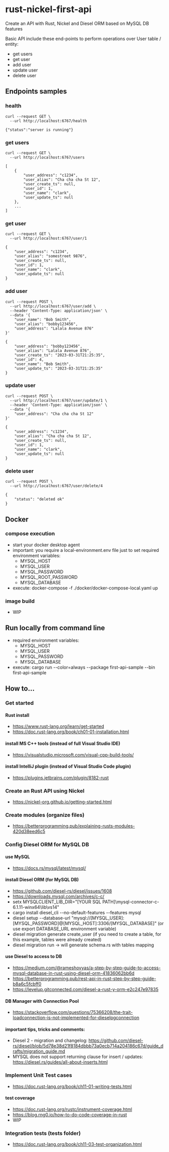 # rust-nickel-first-api
Create an API with Rust, Nickel and Diesel ORM based on MySQL DB features

Basic API include these end-points to perform operations over User table / entity:
* get users
* get user
* add user
* update user
* delete user

## Endpoints samples
### health
```
curl --request GET \
  --url http://localhost:6767/health
```
```
{"status":"server is running"}
``` 
### get users
```
curl --request GET \
  --url http://localhost:6767/users
```
```
[
	{
		"user_address": "c1234",
		"user_alias": "Cha cha cha St 12",
		"user_create_ts": null,
		"user_id": 1,
		"user_name": "clark",
		"user_update_ts": null
	},
	...
]
```
### get user
```
curl --request GET \
  --url http://localhost:6767/user/1
```
```
{
	"user_address": "c1234",
	"user_alias": "somestreet 9876",
	"user_create_ts": null,
	"user_id": 1,
	"user_name": "clark",
	"user_update_ts": null
}
```
### add user
```
curl --request POST \
  --url http://localhost:6767/user/add \
  --header 'Content-Type: application/json' \
  --data '{
	"user_name": "Bob Smith",
	"user_alias": "bobby123456",
	"user_address": "Lalala Avenue 876"
}'
```
```
{
	"user_address": "bobby123456",
	"user_alias": "Lalala Avenue 876",
	"user_create_ts": "2023-03-31T21:25:35",
	"user_id": 4,
	"user_name": "Bob Smith",
	"user_update_ts": "2023-03-31T21:25:35"
}
```
### update user
```
curl --request POST \
  --url http://localhost:6767/user/update/1 \
  --header 'Content-Type: application/json' \
  --data '{
	"user_address": "Cha cha cha St 12"
}'
```
```
{
	"user_address": "c1234",
	"user_alias": "Cha cha cha St 12",
	"user_create_ts": null,
	"user_id": 1,
	"user_name": "clark",
	"user_update_ts": null
}
```
### delete user
```
curl --request POST \
  --url http://localhost:6767/user/delete/4
```
```
{
	"status": "deleted ok"
}
```

## Docker 
### compose execution
* start your docker desktop agent
* important: you require a local-environment.env file just to set required environment variables:
  * MYSQL_HOST
  * MYSQL_USER
  * MYSQL_PASSWORD
  * MYSQL_ROOT_PASSWORD
  * MYSQL_DATABASE
* execute: docker-compose -f ./docker/docker-compose-local.yaml up
### image build
* WIP

## Run locally from command line
* required environment variables:
  * MYSQL_HOST
  * MYSQL_USER
  * MYSQL_PASSWORD
  * MYSQL_DATABASE
* execute: cargo run --color=always --package first-api-sample --bin first-api-sample

## How to...
### Get started
#### Rust install
* https://www.rust-lang.org/learn/get-started
* https://doc.rust-lang.org/book/ch01-01-installation.html

#### install MS C++ tools (instead of full Visual Studio IDE)
* https://visualstudio.microsoft.com/visual-cpp-build-tools/

#### install IntelliJ plugin (instead of Visual Studio Code plugin)
* https://plugins.jetbrains.com/plugin/8182-rust

### Create an Rust API using Nickel
* https://nickel-org.github.io/getting-started.html

### Create modules (organize files)
* https://betterprogramming.pub/explaining-rusts-modules-420d38eed6c5

### Config Diesel ORM for MySQL DB
#### use MySQL 
* https://docs.rs/mysql/latest/mysql/

#### install Diesel ORM (for MySQL DB)
* https://github.com/diesel-rs/diesel/issues/1608
* https://downloads.mysql.com/archives/c-c/
* setx MYSQLCLIENT_LIB_DIR="[YOUR SQL PATH]\mysql-connector-c-6.1.11-winx64\lib\vs14"
* cargo install diesel_cli --no-default-features --features mysql
* diesel setup --database-url "mysql://[MYSQL_USER]:[MYSQL_PASSWORD]@[MYSQL_HOST]:3306/[MYSQL_DATABASE]" (or use export DATABASE_URL environment variable)
* diesel migration generate create_user (if you need to create a table, for this example, tables were already created)
* diesel migration run -> will generate schema.rs with tables mapping

#### use Diesel to access to DB
* https://medium.com/@rameshovyas/a-step-by-step-guide-to-access-mysql-database-in-rust-using-diesel-orm-41836062bb6d
* https://betterprogramming.pub/rest-api-in-rust-step-by-step-guide-b8a6c5fcbff0
* https://levelup.gitconnected.com/diesel-a-rust-y-orm-e2c247e97835

#### DB Manager with Connection Pool
* https://stackoverflow.com/questions/75366208/the-trait-loadconnection-is-not-implemented-for-dieselpgconnection

#### important tips, tricks and comments:
* Diesel 2 - migration and changelog: https://github.com/diesel-rs/diesel/blob/5d78e38d21f8184dbbb73a0ecb714a204186c67d/guide_drafts/migration_guide.md
* MYSQL does not support returning clause for insert / updates: https://diesel.rs/guides/all-about-inserts.html

### Implement Unit Test cases
* https://doc.rust-lang.org/book/ch11-01-writing-tests.html

#### test coverage
* https://doc.rust-lang.org/rustc/instrument-coverage.html
* https://blog.rng0.io/how-to-do-code-coverage-in-rust
* WIP

### Integration tests (tests folder)
* https://doc.rust-lang.org/book/ch11-03-test-organization.html
